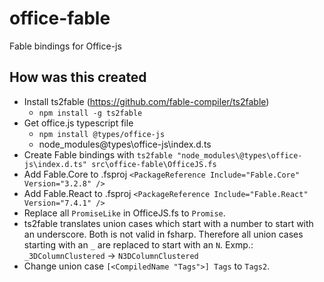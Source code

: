 # office-fable
Fable bindings for Office-js

## How was this created

- Install ts2fable (https://github.com/fable-compiler/ts2fable)
  - `npm install -g ts2fable`
- Get office.js typescript file
  - `npm install @types/office-js`
  - node_modules\@types\office-js\index.d.ts
- Create Fable bindings with 
`ts2fable "node_modules\@types\office-js\index.d.ts" src\office-fable\OfficeJS.fs`
- Add Fable.Core to .fsproj `<PackageReference Include="Fable.Core" Version="3.2.8" />`
- Add Fable.React to .fsproj
`<PackageReference Include="Fable.React" Version="7.4.1" />`
- Replace all `PromiseLike` in OfficeJS.fs to `Promise`.
- ts2fable translates union cases which start with a number to start with an underscore. Both is not valid in fsharp. Therefore all union cases starting with an `_` are replaced to start with an `N`. Exmp.: `_3DColumnClustered` -> `N3DColumnClustered` 
- Change union case `[<CompiledName "Tags">] Tags` to `Tags2`.
